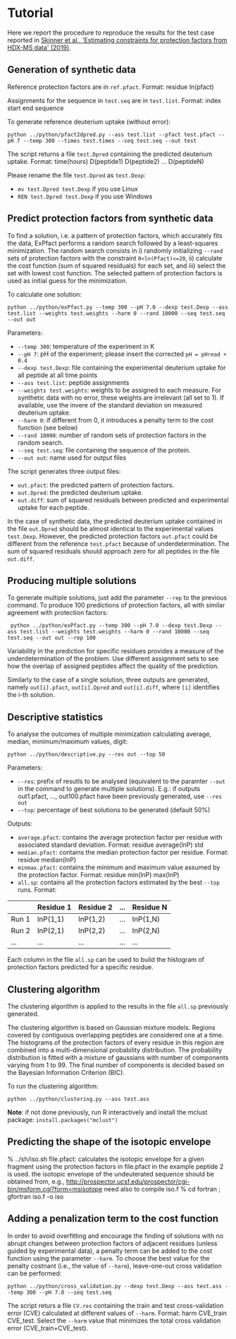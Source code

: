 # Tutorial

Here we report the procedure to reproduce the results for the test case reported in  [Skinner et al., 'Estimating constraints for protection factors from HDX-MS data' (2019)](https://doi.org/10.1016/j.bpj.2019.02.024).

## Generation of synthetic data

Reference protection factors are in `ref.pfact`. Format: residue ln(pfact)

Assignments for the sequence in `test.seq` are in `test.list`. Format: index start end sequence

To generate reference deuterium uptake (without error):

``` python ../python/pfact2dpred.py --ass test.list --pfact test.pfact --pH 7 --temp 300 --times test.times --seq test.seq --out test ```

The script returns a file `test.Dpred` containing the predicted deuterium uptake. Format: time(hours) D(peptide1) D(peptide2) ... D(peptideN)

Please rename the file `test.Dpred` as `test.Dexp`:
* `mv test.Dpred test.Dexp` if you use Linux
* `REN test.Dpred test.Dexp` if you use Windows

## Predict protection factors from synthetic data

To find a solution, i.e. a pattern of protection factors, which accurately fits the data, ExPfact performs a random search followed by a least-squares minimization.
The random search consists in i) randomly initializing `--rand` sets of protection factors with the constraint `0<ln(Pfact)<=20`, ii) calculate the cost function (sum of squared residuals) for each set, and iii) select the set with lowest cost function.
The selected pattern of protection factors is used as initial guess for the minimization. 

To calculate one solution:

` python ../python/exPfact.py --temp 300 --pH 7.0 --dexp test.Dexp --ass test.list --weights test.weights --harm 0 --rand 10000 --seq test.seq --out out `

Parameters:
* `--temp 300`: temperature of the experiment in K 
* `--pH 7`: pH of the experiment; please insert the corrected `pH = pHread + 0.4` 
* `--dexp test.Dexp`: file containing the experimental deuterium uptake for all peptide at all time points
* `--ass test.list`: peptide assignments
* `--weights test.weights`: weights to be assigned to each measure. For synthetic data with no error, these weights are irrelevant (all set to 1). If available, use the invere of the standard deviation on measured deuterium uptake. 
* `--harm 0`: if different from 0, it introduces a penalty term to the cost function (see below)
* `--rand 10000`: number of random sets of protection factors in the random search.
* `--seq test.seq`: file containing the sequence of the protein.
* `--out out`: name used for output files

The script generates three output files:
* `out.pfact`: the predicted pattern of protection factors. 
* `out.Dpred`: the predicted deuterium uptake.
* `out.diff`: sum of squared residuals between predicted and experimental uptake for each peptide.

In the case of synthetic data, the predicted deuterium uptake contained in the file `out.Dpred` should be almost identical to the experimental values `test.Dexp`.
However, the predicted protection factors `out.pfact` could be different from the reference `test.pfact` because of underdetermination. 
The sum of squared residuals should approach zero for all peptides in the file `out.diff`.

## Producing multiple solutions

To generate multiple solutions, just add the parameter `--rep` to the previous command.
To produce 100 predictions of protection factors, all with similar agreement with protection factors:

` python ../python/exPfact.py --temp 300 --pH 7.0 --dexp test.Dexp --ass test.list --weights test.weights --harm 0 --rand 10000 --seq test.seq --out out --rep 100`

Variability in the prediction for specific residues provides a measure of the underdetermination of the problem. 
Use different assignment sets to see how the overlap of assigned peptides affect the quality of the prediction.

Similarly to the case of a single solution, three outputs are generated, namely `out[i].pfact`, `out[i].Dpred` and `out[i].diff`, where `[i]` identifies the i-th solution.

## Descriptive statistics

To analyse the outcomes of multiple minimization calculating average, median, minimum/maximum values, digit: 

` python ../python/descriptive.py --res out --top 50 `

Parameters:
* `--res`: prefix of resutls to be analysed (equivalent to the paramter `--out` in the command to generate multiple solutions). E.g.: if outputs out1.pfact, ..., out100.pfact have been previously generated, use `--res out`
* `--top`: percentage of best solutions to be generated (default 50%)

Outputs:
* `average.pfact`: contains the average protection factor per residue with associated standard deviation. Format: residue average(lnP) std
* `median.pfact`: contains the median protection factor per residue. Format: residue median(lnP)
* `minmax.pfact`: contains the minimum and maximum value assumed by the protection factor. Format: residue min(lnP) max(lnP)
* `all.sp`: contains all the protection factors estimated by the best `--top` runs. Format:

|       | Residue 1 | Residue 2 | ... | Residue N |
| ----- | --------- | --------- | --- | --------- |
| Run 1 | lnP(1,1)  | lnP(1,2)  | ... | lnP(1,N)  |
| Run 2 | lnP(2,1)  | lnP(2,2)  | ... | lnP(2,N)  |
|  ...  |    ...    |    ...    | ... |    ...    |

Each column in the file `all.sp` can be used to build the histogram of protection factors predicted for a specific residue. 

## Clustering algorithm

The clustering algorithm is applied to the results in the file `all.sp` previously generated. 

The clustering algorithm is based on Gaussian mixture models. 
Regions covered by contiguous overlapping peptides are considered one at a time. 
The histograms of the protection factors of every residue in this region are combined into a multi-dimensional probability distribution. 
The probability distribution is fitted with a mixture of gaussians with number of components varying from 1 to 99. 
The final number of components is decided based on the Bayesian Information Criterion (BIC). 

To run the clustering algorithm: 

``` python ../python/clustering.py --ass test.ass ```

**Note**: if not done previously, run R interactively and install the mclust package: `install.packages("mclust")`

## Predicting the shape of the isotopic envelope

% ../sh/iso.sh
file.pfact: calculates the isotopic envelope for a given fragment using the protection factors in file.pfact
in the example peptide 2 is used. the isotopic envelope of the undeuterated sequence should be obtained from, e.g., 
http://prospector.ucsf.edu/prospector/cgi-bin/msform.cgi?form=msisotope
need also to compile iso.f
% cd fortran ; gfortran iso.f -o iso

## Adding a penalization term to the cost function

In order to avoid overfitting and encourage the finding of solutions with no abrupt changes between protection factors of adjacent residues (unless guided by experimental data), 
a penalty term can be added to the cost function using the parameter `--harm`.
To choose the best value for the penalty costnant (i.e., the value of `--harm`), leave-one-out cross validation can be performed:

`python ../python/cross_validation.py --dexp test.Dexp --ass test.ass --temp 300 --pH 7.0 --seq test.seq`

The script returs a file `CV.res` containing the train and test cross-validation error (CVE) calculated at different values of `--harm`. Format: harm CVE_train CVE_test. Select the `--harm` value that minimizes the total cross validation error (CVE_train+CVE_test).
